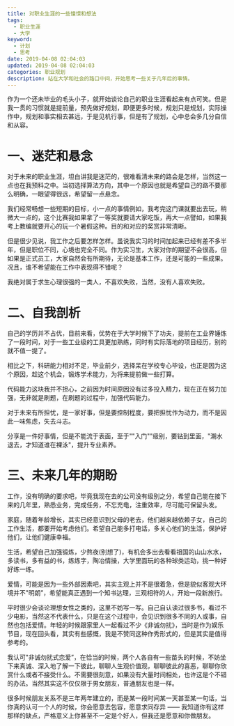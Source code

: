 ```yaml
---
title: 对职业生涯的一些憧憬和想法
tags:
  - 职业生涯
  - 大学
keyword:
  - 计划
  - 思考 
date: 2019-04-08 02:04:03
updated: 2019-04-08 02:04:03
categories: 职业规划
description: 站在大学和社会的路口中间，开始思考一些关于几年后的事情。
---
```


作为一个还未毕业的毛头小子，就开始谈论自己的职业生涯看起来有点可笑。但是我一贯的习惯就是提前量，预先做好规划，即便更多时候，规划只是规划，实际操作中，规划和事实相去甚远，于是见机行事，但是有了规划，心中总会多几分自信和从容。

<!-- more -->

# 一、迷茫和悬念

对于未来的职业生涯，坦白讲我是迷茫的，很难看清未来的路会是怎样，当然这一点也在我预料之中。当初选择算法方向，其中一个原因也就是希望自己的路不要那么明确，一眼望得很远，希望留一点悬念。



我们经常畅想一些短期的目标，小一点的事情例如，我考完这门课就要出去玩，稍微大一点的，这个比赛我如果拿了一等奖就要请大家吃饭，再大一点譬如，如果我考上教编就要开心的玩一个暑假这种。目的和对应的奖赏非常清晰。



但是很少见说，我工作之后要怎样怎样。虽说我实习的时间加起来已经有差不多半年，但是职位不同，心境也完全不同。作为实习生，大家对你的期望不会很高，但如果是正式员工，大家自然会有所期待，无论是基本工作，还是可能的一些成果。况且，谁不希望能在工作中表现得不错呢？



我绝对属于求生心理很强的一类人，不喜欢失败，当然，没有人喜欢失败。

# 二、自我剖析

自己的学历并不占优，目前来看，优势在于大学时候下了功夫，提前在工业界锤炼了一段时间，对于一些工业级的工具更加熟练，同时有实际落地的项目经历，别的就不值一提了。



相比之下，科研能力相对不足，毕业前夕，选择呆在学校专心毕设，也正是因为这个原因，趁这个机会，锻炼学术能力，为将来提前做一些打算。



代码能力这块我并不担心，之前因为时间原因没有过多投入精力，现在正在努力加强，无非就是刷题，在刷题的过程中，加强代码能力。



对于未来有所担忧，是一家好事，但是要控制程度，要把担忧作为动力，而不是因此一味焦虑，失去斗志。



分享是一件好事情，但是不能流于表面，至于""入门""级别，要钻到里面，"潮水退去，才知道谁在裸泳"，提升专业素养。



# 三、未来几年的期盼



工作，没有明确的要求吧，毕竟我现在去的公司没有级别之分，希望自己能在接下来的几年里，熟悉业务，完成任务，不忘充电，注重效率，尽可能可保留头发。



家庭，随着年龄增长，其实已经意识到父母的老去，他们越来越依赖子女，自己的工作生活，都要开始考虑他们。希望自己能多打电话，多关心他们的生活，保护好他们，让他们健康幸福。



生活，希望自己加强锻炼，少熬夜(别想了)，有机会多出去看看祖国的山山水水，多读书，多有益的书，练练字，陶冶情操，大学里面玩的各种球类运动，挑一种好好练一练。



爱情，可能是因为一些外部因素吧，其实主观上并不是很着急，但是貌似客观大环境并不"明朗”，希望能真正遇到一个知书达理，三观相符的人，开始一段新旅行。



平时很少会谈论理想女性之类的，这里不妨写一写。自己自认读过很多书，看过不少电影，当然这不代表什么，只是在这个过程中，会见识到很多不同的人或事，自然也包括爱情。年轻的时候跟家里人一起看过不少《非诚勿扰》，当时是作为娱乐节目，现在回头看，其实有些感慨，我是不赞同这种作秀形式的，但是其实是值得参考的。

我认可"非诚勿扰式恋爱”，在恰当的时候，两个人各自有一些苗头的时候，不妨坐下来真诚、深入地了解一下彼此，聊聊人生观价值观，聊聊彼此的喜恶，聊聊你欣赏什么或者不接受什么。不需要很刻意，如果没有大量时间相处，也许这是个不错的办法。当然其实这不仅仅限于男女朋友，普通朋友也是一样。

很多时候朋友关系不是三年两年建立的，而是某一段时间某一天甚至某一句话，当你真的认可一个人的时候，你会愿意去包容，愿意求同存异 —— 我知道你有这样那样的缺点，严格意义上你甚至不一定是个好人，但我还是愿意和你做朋友。